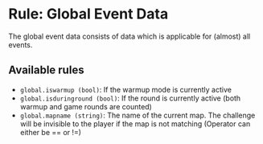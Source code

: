 # Rule: Global Event Data

The global event data consists of data which is applicable for (almost) all events.

## Available rules

- `global.iswarmup (bool)`: If the warmup mode is currently active
- `global.isduringround (bool)`: If the round is currently active (both warmup and game rounds are counted)
- `global.mapname (string)`: The name of the current map. The challenge will be invisible to the player if the map is not matching (Operator can either be == or !=)
